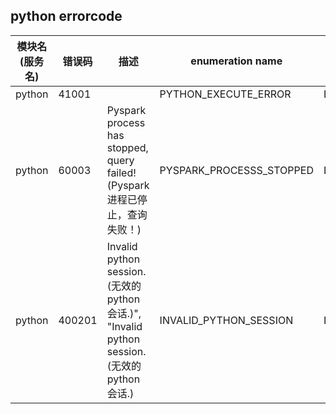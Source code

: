 ## python errorcode

| 模块名(服务名) | 错误码  | 描述 |enumeration name| Exception Class|
| -------- | -------- | ----- |-----|-----|
|python|41001| |PYTHON_EXECUTE_ERROR|LinkisPythonErrorCodeSummary|
|python|60003|Pyspark process  has stopped, query failed!(Pyspark 进程已停止，查询失败！)|PYSPARK_PROCESSS_STOPPED|LinkisPythonErrorCodeSummary|
|python|400201|Invalid python session.(无效的 python 会话.)", "Invalid python session.(无效的 python 会话.)|INVALID_PYTHON_SESSION|LinkisPythonErrorCodeSummary|
